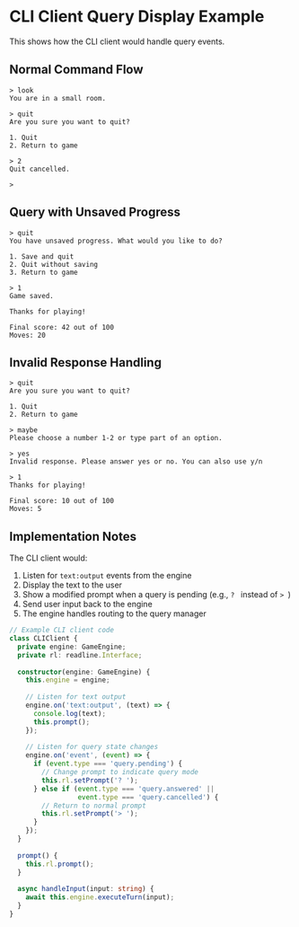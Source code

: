 # CLI Client Query Display Example

This shows how the CLI client would handle query events.

## Normal Command Flow

```
> look
You are in a small room.

> quit
Are you sure you want to quit?

1. Quit
2. Return to game

> 2
Quit cancelled.

> 
```

## Query with Unsaved Progress

```
> quit
You have unsaved progress. What would you like to do?

1. Save and quit
2. Quit without saving  
3. Return to game

> 1
Game saved.

Thanks for playing!

Final score: 42 out of 100
Moves: 20
```

## Invalid Response Handling

```
> quit
Are you sure you want to quit?

1. Quit
2. Return to game

> maybe
Please choose a number 1-2 or type part of an option.

> yes
Invalid response. Please answer yes or no. You can also use y/n

> 1
Thanks for playing!

Final score: 10 out of 100
Moves: 5
```

## Implementation Notes

The CLI client would:
1. Listen for `text:output` events from the engine
2. Display the text to the user
3. Show a modified prompt when a query is pending (e.g., `? ` instead of `> `)
4. Send user input back to the engine
5. The engine handles routing to the query manager

```typescript
// Example CLI client code
class CLIClient {
  private engine: GameEngine;
  private rl: readline.Interface;
  
  constructor(engine: GameEngine) {
    this.engine = engine;
    
    // Listen for text output
    engine.on('text:output', (text) => {
      console.log(text);
      this.prompt();
    });
    
    // Listen for query state changes
    engine.on('event', (event) => {
      if (event.type === 'query.pending') {
        // Change prompt to indicate query mode
        this.rl.setPrompt('? ');
      } else if (event.type === 'query.answered' || 
                 event.type === 'query.cancelled') {
        // Return to normal prompt
        this.rl.setPrompt('> ');
      }
    });
  }
  
  prompt() {
    this.rl.prompt();
  }
  
  async handleInput(input: string) {
    await this.engine.executeTurn(input);
  }
}
```
